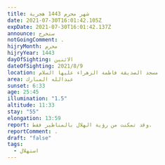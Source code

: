 ```yaml
---
title: شهر محرم 1443 هجرية
date: 2021-07-30T16:01:42.105Z
expDate: 2021-07-30T16:01:42.137Z
announce: ستخرج
notGoingComment: .
hijryMonth: محرم
hijryYear: 1443
dayOfSighting: الاثنين
dateOfSighting: 2021/8/9
location: مسجد الصديقة فاطمة الزهراء عليها السلام
area: عبدالله المبارك
sunset: 6:33
age: 25:45
illumination: "1.5"
altitude: 11:33
stay: "55"
elongation: 13:59
report: وقد تمكنت من رؤية الهلال بالمناظير فقط.
reportComment: .
draft: "false"
tags:
  - استهلال
---
```

